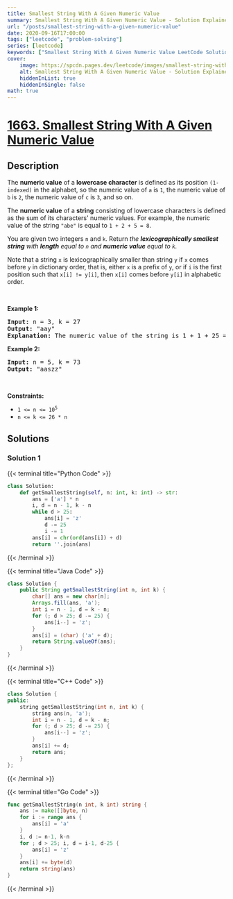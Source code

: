 ```yaml
---
title: Smallest String With A Given Numeric Value
summary: Smallest String With A Given Numeric Value - Solution Explained
url: "/posts/smallest-string-with-a-given-numeric-value"
date: 2020-09-16T17:00:00
tags: ["leetcode", "problem-solving"]
series: [leetcode]
keywords: ["Smallest String With A Given Numeric Value LeetCode Solution Explained in all languages", "1663", "leetcode question 1663", "Smallest String With A Given Numeric Value", "LeetCode", "leetcode solution in Python3 C++ Java Go PHP Ruby Swift TypeScript Rust C# JavaScript C", "GeeksforGeeks", "InterviewBit", "Coding Ninjas", "HackerRank", "HackerEarth", "CodeChef", "TopCoder", "AlgoExpert", "freeCodeCamp", "Codeforces", "GitHub", "AtCoder", "Samir Paul"]
cover:
    image: https://spcdn.pages.dev/leetcode/images/smallest-string-with-a-given-numeric-value.webp
    alt: Smallest String With A Given Numeric Value - Solution Explained
    hiddenInList: true
    hiddenInSingle: false
math: true
---
```



# [1663. Smallest String With A Given Numeric Value](https://leetcode.com/problems/smallest-string-with-a-given-numeric-value)


## Description

<p>The <strong>numeric value</strong> of a <strong>lowercase character</strong> is defined as its position <code>(1-indexed)</code> in the alphabet, so the numeric value of <code>a</code> is <code>1</code>, the numeric value of <code>b</code> is <code>2</code>, the numeric value of <code>c</code> is <code>3</code>, and so on.</p>

<p>The <strong>numeric value</strong> of a <strong>string</strong> consisting of lowercase characters is defined as the sum of its characters&#39; numeric values. For example, the numeric value of the string <code>&quot;abe&quot;</code> is equal to <code>1 + 2 + 5 = 8</code>.</p>

<p>You are given two integers <code>n</code> and <code>k</code>. Return <em>the <strong>lexicographically smallest string</strong> with <strong>length</strong> equal to <code>n</code> and <strong>numeric value</strong> equal to <code>k</code>.</em></p>

<p>Note that a string <code>x</code> is lexicographically smaller than string <code>y</code> if <code>x</code> comes before <code>y</code> in dictionary order, that is, either <code>x</code> is a prefix of <code>y</code>, or if <code>i</code> is the first position such that <code>x[i] != y[i]</code>, then <code>x[i]</code> comes before <code>y[i]</code> in alphabetic order.</p>

<p>&nbsp;</p>
<p><strong class="example">Example 1:</strong></p>

<pre>
<strong>Input:</strong> n = 3, k = 27
<strong>Output:</strong> &quot;aay&quot;
<strong>Explanation:</strong> The numeric value of the string is 1 + 1 + 25 = 27, and it is the smallest string with such a value and length equal to 3.
</pre>

<p><strong class="example">Example 2:</strong></p>

<pre>
<strong>Input:</strong> n = 5, k = 73
<strong>Output:</strong> &quot;aaszz&quot;
</pre>

<p>&nbsp;</p>
<p><strong>Constraints:</strong></p>

<ul>
	<li><code>1 &lt;= n &lt;= 10<sup>5</sup></code></li>
	<li><code>n &lt;= k &lt;= 26 * n</code></li>
</ul>

## Solutions

### Solution 1

<!-- tabs:start -->

{{< terminal title="Python Code" >}}
```python
class Solution:
    def getSmallestString(self, n: int, k: int) -> str:
        ans = ['a'] * n
        i, d = n - 1, k - n
        while d > 25:
            ans[i] = 'z'
            d -= 25
            i -= 1
        ans[i] = chr(ord(ans[i]) + d)
        return ''.join(ans)
```
{{< /terminal >}}

{{< terminal title="Java Code" >}}
```java
class Solution {
    public String getSmallestString(int n, int k) {
        char[] ans = new char[n];
        Arrays.fill(ans, 'a');
        int i = n - 1, d = k - n;
        for (; d > 25; d -= 25) {
            ans[i--] = 'z';
        }
        ans[i] = (char) ('a' + d);
        return String.valueOf(ans);
    }
}
```
{{< /terminal >}}

{{< terminal title="C++ Code" >}}
```cpp
class Solution {
public:
    string getSmallestString(int n, int k) {
        string ans(n, 'a');
        int i = n - 1, d = k - n;
        for (; d > 25; d -= 25) {
            ans[i--] = 'z';
        }
        ans[i] += d;
        return ans;
    }
};
```
{{< /terminal >}}

{{< terminal title="Go Code" >}}
```go
func getSmallestString(n int, k int) string {
	ans := make([]byte, n)
	for i := range ans {
		ans[i] = 'a'
	}
	i, d := n-1, k-n
	for ; d > 25; i, d = i-1, d-25 {
		ans[i] = 'z'
	}
	ans[i] += byte(d)
	return string(ans)
}
```
{{< /terminal >}}

<!-- tabs:end -->

<!-- end -->
